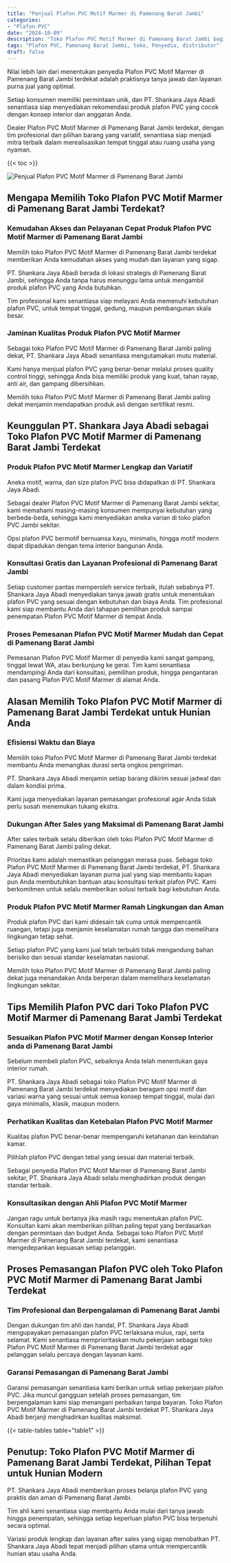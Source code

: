 ```yaml
---
title: "Penjual Plafon PVC Motif Marmer di Pamenang Barat Jambi"
categories: 
- "Plafon-PVC"
date: "2024-10-09"
description: "Toko Plafon PVC Motif Marmer di Pamenang Barat Jambi bagi tempat tinggal, kantor, dan gerai. Plafon unggulan, variasi motif, pilihan warna menarik, beserta jasa instalasi oleh tenaga ahli ahli serta jaminan resmi!|Servis distribusi Plafon PVC Motif Marmer di Pamenang Barat Jambi bagi keperluan tempat tinggal, office, maupun toko, dengan plafon unggulan dan instalasi oleh tim ahli dan garansi resmi.|Alternatif Plafon PVC Motif Marmer di Pamenang Barat Jambi yang andal bagi hunian, perkantoran, serta ritel, bersama plafon terbaik dan penempatan dikerjakan oleh teknisi profesional serta jaminan resmi.|Penyediaan Plafon PVC Motif Marmer di Pamenang Barat Jambi untuk tempat tinggal, perkantoran, dan ritel, dengan material terbaik dan instalasi dikerjakan oleh tenaga ahli profesional, dilengkapi dengan jaminan resmi.}"
tags: "Plafon PVC, Pamenang Barat Jambi, toko, Penyedia, distributor"
draft: false
---
```


Nilai lebih lain dari menentukan penyedia Plafon PVC Motif Marmer di Pamenang Barat Jambi terdekat adalah praktisnya tanya jawab dan layanan purna jual yang optimal.

Setiap konsumen memiliki permintaan unik, dan PT. Shankara Jaya Abadi senantiasa siap menyediakan rekomendasi produk plafon PVC yang cocok dengan konsep interior dan anggaran Anda.

Dealer Plafon PVC Motif Marmer di Pamenang Barat Jambi terdekat, dengan tim profesional dan pilihan barang yang variatif, senantiasa siap menjadi mitra terbaik dalam merealisasikan tempat tinggal atau ruang usaha yang nyaman.

{{< toc >}}

![Penjual Plafon PVC Motif Marmer di Pamenang Barat Jambi](/images/Plafon-PVC/Penjual-Plafon-PVC-Motif-Marmer-di-Pamenang-Barat-Jambi.png)


## Mengapa Memilih Toko Plafon PVC Motif Marmer di Pamenang Barat Jambi Terdekat?

### Kemudahan Akses dan Pelayanan Cepat Produk Plafon PVC Motif Marmer di Pamenang Barat Jambi

Memilih toko Plafon PVC Motif Marmer di Pamenang Barat Jambi terdekat memberikan Anda kemudahan akses yang mudah dan layanan yang sigap.

PT. Shankara Jaya Abadi berada di lokasi strategis di Pamenang Barat Jambi, sehingga Anda tanpa harus menunggu lama untuk mengambil produk plafon PVC yang Anda butuhkan.

Tim profesional kami senantiasa siap melayani Anda memenuhi kebutuhan plafon PVC, untuk tempat tinggal, gedung, maupun pembangunan skala besar.

### Jaminan Kualitas Produk Plafon PVC Motif Marmer

Sebagai toko Plafon PVC Motif Marmer di Pamenang Barat Jambi paling dekat, PT. Shankara Jaya Abadi senantiasa mengutamakan mutu material.

Kami hanya menjual plafon PVC yang benar-benar melalui proses quality control tinggi, sehingga Anda bisa memiliki produk yang kuat, tahan rayap, anti air, dan gampang dibersihkan.

Memilih toko Plafon PVC Motif Marmer di Pamenang Barat Jambi paling dekat menjamin mendapatkan produk asli dengan sertifikat resmi.

## Keunggulan PT. Shankara Jaya Abadi sebagai Toko Plafon PVC Motif Marmer di Pamenang Barat Jambi Terdekat

### Produk Plafon PVC Motif Marmer Lengkap dan Variatif

Aneka motif, warna, dan size plafon PVC bisa didapatkan di PT. Shankara Jaya Abadi.

Sebagai dealer Plafon PVC Motif Marmer di Pamenang Barat Jambi sekitar, kami memahami masing-masing konsumen mempunyai kebutuhan yang berbeda-beda, sehingga kami menyediakan aneka varian di toko plafon PVC Jambi sekitar.

Opsi plafon PVC bermotif bernuansa kayu, minimalis, hingga motif modern dapat dipadukan dengan tema interior bangunan Anda.

### Konsultasi Gratis dan Layanan Profesional di Pamenang Barat Jambi

Setiap customer pantas memperoleh service terbaik, itulah sebabnya PT. Shankara Jaya Abadi menyediakan tanya jawab gratis untuk menentukan plafon PVC yang sesuai dengan kebutuhan dan biaya Anda. Tim profesional kami siap membantu Anda dari tahapan pemilihan produk sampai penempatan Plafon PVC Motif Marmer di tempat Anda.

### Proses Pemesanan Plafon PVC Motif Marmer Mudah dan Cepat di Pamenang Barat Jambi

Pemesanan Plafon PVC Motif Marmer di penyedia kami sangat gampang, tinggal lewat WA, atau berkunjung ke gerai. Tim kami senantiasa mendampingi Anda dari konsultasi, pemilihan produk, hingga pengantaran dan pasang Plafon PVC Motif Marmer di alamat Anda.

## Alasan Memilih Toko Plafon PVC Motif Marmer di Pamenang Barat Jambi Terdekat untuk Hunian Anda

### Efisiensi Waktu dan Biaya

Memilih toko Plafon PVC Motif Marmer di Pamenang Barat Jambi terdekat membantu Anda memangkas durasi serta ongkos pengiriman.

PT. Shankara Jaya Abadi menjamin setiap barang dikirim sesuai jadwal dan dalam kondisi prima.

Kami juga menyediakan layanan pemasangan profesional agar Anda tidak perlu susah menemukan tukang ekstra.

### Dukungan After Sales yang Maksimal di Pamenang Barat Jambi

After sales terbaik selalu diberikan oleh toko Plafon PVC Motif Marmer di Pamenang Barat Jambi paling dekat.

Prioritas kami adalah memastikan pelanggan merasa puas. Sebagai toko Plafon PVC Motif Marmer di Pamenang Barat Jambi terdekat, PT. Shankara Jaya Abadi menyediakan layanan purna jual yang siap membantu kapan pun Anda membutuhkan bantuan atau konsultasi terkait plafon PVC. Kami berkomitmen untuk selalu memberikan solusi terbaik bagi kebutuhan Anda.

### Produk Plafon PVC Motif Marmer Ramah Lingkungan dan Aman

Produk plafon PVC dari kami didesain tak cuma untuk mempercantik ruangan, tetapi juga menjamin keselamatan rumah tangga dan memelihara lingkungan tetap sehat.

Setiap plafon PVC yang kami jual telah terbukti tidak mengandung bahan berisiko dan sesuai standar keselamatan nasional.

Memilih toko Plafon PVC Motif Marmer di Pamenang Barat Jambi paling dekat juga menandakan Anda berperan dalam memelihara keselamatan lingkungan sekitar.

## Tips Memilih Plafon PVC dari Toko Plafon PVC Motif Marmer di Pamenang Barat Jambi Terdekat

### Sesuaikan Plafon PVC Motif Marmer dengan Konsep Interior anda di Pamenang Barat Jambi

Sebelum membeli plafon PVC, sebaiknya Anda telah menentukan gaya interior rumah.

PT. Shankara Jaya Abadi sebagai toko Plafon PVC Motif Marmer di Pamenang Barat Jambi terdekat menyediakan beragam opsi motif dan variasi warna yang sesuai untuk semua konsep tempat tinggal, mulai dari gaya minimalis, klasik, maupun modern.

### Perhatikan Kualitas dan Ketebalan Plafon PVC Motif Marmer

Kualitas plafon PVC benar-benar mempengaruhi ketahanan dan keindahan kamar.

Pilihlah plafon PVC dengan tebal yang sesuai dan material terbaik.

Sebagai penyedia Plafon PVC Motif Marmer di Pamenang Barat Jambi sekitar, PT. Shankara Jaya Abadi selalu menghadirkan produk dengan standar terbaik.

### Konsultasikan dengan Ahli Plafon PVC Motif Marmer

Jangan ragu untuk bertanya jika masih ragu menentukan plafon PVC. Konsultan kami akan memberikan pilihan paling tepat yang berdasarkan dengan permintaan dan budget Anda. Sebagai toko Plafon PVC Motif Marmer di Pamenang Barat Jambi terdekat, kami senantiasa mengedepankan kepuasan setiap pelanggan.

## Proses Pemasangan Plafon PVC oleh Toko Plafon PVC Motif Marmer di Pamenang Barat Jambi Terdekat

### Tim Profesional dan Berpengalaman di Pamenang Barat Jambi

Dengan dukungan tim ahli dan handal, PT. Shankara Jaya Abadi mengupayakan pemasangan plafon PVC terlaksana mulus, rapi, serta selamat. Kami senantiasa memprioritaskan mutu pekerjaan sebagai toko Plafon PVC Motif Marmer di Pamenang Barat Jambi terdekat agar pelanggan selalu percaya dengan layanan kami.

### Garansi Pemasangan di Pamenang Barat Jambi

Garansi pemasangan senantiasa kami berikan untuk setiap pekerjaan plafon PVC. Jika muncul gangguan setelah proses pemasangan, tim berpengalaman kami siap menangani perbaikan tanpa bayaran. Toko Plafon PVC Motif Marmer di Pamenang Barat Jambi terdekat PT. Shankara Jaya Abadi berjanji menghadirkan kualitas maksimal.

{{< table-tables table="table1" >}}

## Penutup: Toko Plafon PVC Motif Marmer di Pamenang Barat Jambi Terdekat, Pilihan Tepat untuk Hunian Modern

PT. Shankara Jaya Abadi memberikan proses belanja plafon PVC yang praktis dan aman di Pamenang Barat Jambi.

Tim ahli kami senantiasa siap membantu Anda mulai dari tanya jawab hingga penempatan, sehingga setiap keperluan plafon PVC bisa terpenuhi secara optimal.

Variasi produk lengkap dan layanan after sales yang sigap menobatkan PT. Shankara Jaya Abadi tepat menjadi pilihan utama untuk mempercantik hunian atau usaha Anda.